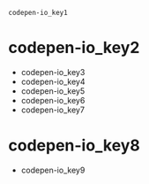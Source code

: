 ```ngMeta
codepen-io_key1
```
# codepen-io_key2
- codepen-io_key3
- codepen-io_key4
- codepen-io_key5
- codepen-io_key6
- codepen-io_key7
# codepen-io_key8
- codepen-io_key9
